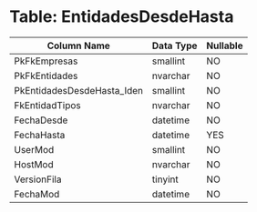 # Table: EntidadesDesdeHasta

| Column Name | Data Type | Nullable |
|-------------|-----------|----------|
| PkFkEmpresas | smallint | NO |
| PkFkEntidades | nvarchar | NO |
| PkEntidadesDesdeHasta_Iden | smallint | NO |
| FkEntidadTipos | nvarchar | NO |
| FechaDesde | datetime | NO |
| FechaHasta | datetime | YES |
| UserMod | smallint | NO |
| HostMod | nvarchar | NO |
| VersionFila | tinyint | NO |
| FechaMod | datetime | NO |
